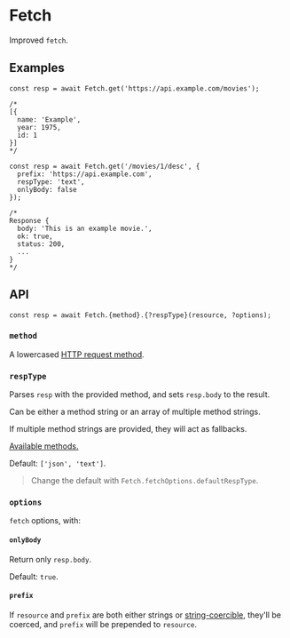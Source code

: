 # Fetch

Improved `fetch`.

## Examples

```JS
const resp = await Fetch.get('https://api.example.com/movies');

/*
[{
  name: 'Example',
  year: 1975,
  id: 1
}]
*/
```

```JS
const resp = await Fetch.get('/movies/1/desc', {
  prefix: 'https://api.example.com',
  respType: 'text',
  onlyBody: false
});

/*
Response {
  body: 'This is an example movie.',
  ok: true,
  status: 200,
  ...
}
*/
```


## API

```JS
const resp = await Fetch.{method}.{?respType}(resource, ?options);
```

### `method`

A lowercased [HTTP request method].

### `respType`

Parses `resp` with the provided method, and sets `resp.body` to the result.

Can be either a method string or an array of multiple method strings.

If multiple method strings are provided, they will act as fallbacks.

[Available methods.](https://developer.mozilla.org/en-US/docs/Web/API/Response#instance_methods)

Default: `['json', 'text']`.

> Change the default with `Fetch.fetchOptions.defaultRespType`.

### `options`

`fetch` options, with:

#### `onlyBody`

Return only `resp.body`.

Default: `true`.

#### `prefix`

If `resource` and `prefix` are both either strings or [string-coercible], they'll be coerced, and `prefix` will be prepended to `resource`.


[HTTP request method]: https://developer.mozilla.org/en-US/docs/Web/HTTP/Methods
[string-coercible]: https://developer.mozilla.org/en-US/docs/Web/JavaScript/Reference/Global_Objects/String#string_coercion

